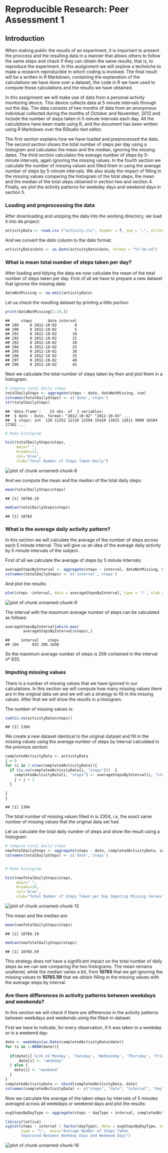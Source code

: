
# Reproducible Research: Peer Assessment 1



## Introduction

When making public the results of an experiment, it is important to present the proccess and the resulting data in a manner that allows others to follow the same steps and check if they can obtain the same results, that is, to reproduce the experiment. In this assignment we will explore a techniche to make a research reproducible in which coding is involved. The final result will be a written in R Markdown, containing the explanation of the calculations we have done over a dataset, the code in R we have used to compute those calculations and the results we have obtained.

In this assignment we will make use of data from a personal activity monitoring device. This device collects data at 5 minute intervals through out the day. The data consists of two months of data from an anonymous individual collected during the months of October and November, 2012 and include the number of steps taken in 5 minute intervals each day. All the calculations have been made using R, and the document has been written using R Markdown over the RStudio text editor.

The first section explains how we have loaded and preprocessed the data. The second section shows the total number of steps per day using a histogram and calculates the mean and the median, ignoring the missing dates. The third section calculates the average number of steps by 5-minute intervals, again ignoring the missing values. In the fourth section we calculate the number of missing values and filled them in using the average number of steps by 5-minute intervals. We also study the impact of filling in the missing values comparing the histogram of the total steps, the mean and the median of the total steps obtained in section two and section 4. Finally, we plot the activity patterns for weekday days and weekend days in section 5.


### Loading and preprocessing the data

After downloading and unziping the data into the working directory, we load it into de project:


```r
activityData <- read.csv ("activity.csv", header = T, sep = ",", stringsAsFactors = F)
```

And we convert the *date* column to the date format:


```r
activityData$date <- as.Date(activityData$date, format = "%Y-%m-%d")
```

### What is mean total number of steps taken per day?

After loading and tidying the data we now calculate the mean of the total number of steps taken per day. First of all we have to prepare a new dataset that ignores the missing data:


```r
dataNotMissing <- na.omit(activityData)
```

Let us check the resulting dataset by printing a little portion:


```r
print(dataNotMissing[1:10,])
```

```
##     steps       date interval
## 289     0 2012-10-02        0
## 290     0 2012-10-02        5
## 291     0 2012-10-02       10
## 292     0 2012-10-02       15
## 293     0 2012-10-02       20
## 294     0 2012-10-02       25
## 295     0 2012-10-02       30
## 296     0 2012-10-02       35
## 297     0 2012-10-02       40
## 298     0 2012-10-02       45
```

Next we calculate the total number of steps taken by then and plot them in a histogram:


```r
# Compute total daily steps
totalDailySteps <- aggregate(steps ~ date, dataNotMissing, sum)
colnames(totalDailySteps) <- c('date','steps')
str(totalDailySteps)
```

```
## 'data.frame':	53 obs. of  2 variables:
##  $ date : Date, format: "2012-10-02" "2012-10-03" ...
##  $ steps: int  126 11352 12116 13294 15420 11015 12811 9900 10304 17382 ...
```

```r
# Make histogram

hist(totalDailySteps$steps, 
     main=" ",
     breaks=11,
     col='blue',
     xlab="Total Number of Steps Taken Daily")
```

![plot of chunk unnamed-chunk-6](figure/unnamed-chunk-6-1.png) 

And we compute the mean and the median of the total daily steps:


```r
mean(totalDailySteps$steps)
```

```
## [1] 10766.19
```

```r
median(totalDailySteps$steps)
```

```
## [1] 10765
```

### What is the average daily activity pattern?

In this section we will calculate the average of the number of steps across each 5 minute interval. This will give us an idea of the average daily activity by 5 minute intervals of the subject.

First of all we calculate the average of steps by 5 minute intervals:


```r
averageStepsByInterval <- aggregate(steps ~ interval, dataNotMissing, mean)
colnames(totalDailySteps) <- c('interval','steps')
```

And plot the results:


```r
plot(steps ~interval, data = averageStepsByInterval, type = 'l', xlab = 'Time intervals of 5 minutes', ylab = 'Average steps', main = 'Average number of steps taken in intervals of 5 minutes in a day', col = 'red')
```

![plot of chunk unnamed-chunk-9](figure/unnamed-chunk-9-1.png) 

The interval with the maximum average number of steps can be calculated as follows:


```r
averageStepsByInterval[which.max(  
        averageStepsByInterval$steps),]
```

```
##     interval    steps
## 104      835 206.1698
```
So the maximum average number of steps is 206 contained in the interval nº 835.

### Imputing missing values

There is a number of missing values that we have ignored in our calculations. In this section we will compute how many missing values there are in the original data set and we will set a strategy to fill in the missing values. After that we will show the results in a histogram.

The number of missing values is:


```r
sum(is.na(activityData$steps))
```

```
## [1] 2304
```

We create a new dataset identical to the original dataset and fill in the missing values using the average number of steps by interval calculated in the previous section:


```r
completedActivityData <- activityData
j = 0
for (i in 1:nrow(completedActivityData)){
  if (is.na(completedActivityData[i, "steps"]))  {
    completedActivityData[i, "steps"] <- averageStepsByInterval[i, "steps"]
    j = j + 1
  }
  
}
j
```

```
## [1] 2304
```

The total number of missing values filled in is 2304, *i.e*, the exact same number of missing values that the original data set had. 

Let us calculate the total daily number of steps and show the result using a histogram: 

```r
# Compute total daily steps
newTotalDailySteps <- aggregate(steps ~ date, completedActivityData, sum)
colnames(totalDailySteps) <- c('date','steps')


# Make histogram

hist(newTotalDailySteps$steps, 
     main=" ",
     breaks=10,
     col='blue',
     xlab="Total Number of Steps Taken per Day Imputing Missing Values")
```

![plot of chunk unnamed-chunk-13](figure/unnamed-chunk-13-1.png) 

The mean and the median are:


```r
mean(newTotalDailySteps$steps)
```

```
## [1] 10766.19
```

```r
median(newTotalDailySteps$steps)
```

```
## [1] 10765.59
```

This strategy does not have a significant impact on the total number of daily steps as we can see comparing the two histograms. The mean remains unaltered, while the median varies a bit, from **10765** that we get ignoring the missing values to **10765.59** that we obtain filling in the missing values with the average steps by interval.


### Are there differences in activity patterns between weekdays and weekends?

In this section we will check if there are differences in the activity patterns between weekdays and weekends using the filled-in dataset.

First we have to indicate, for every observation, if it was taken in a weekday or in a weekend day:


```r
date <- weekdays(as.Date(completedActivityData$date))
for (i in 1:NROW(date)){
  
  if(date[i] %in% c('Monday', 'Tuesday', 'Wednesday', 'Thursday', 'Friday')){
      date[i] <- "weekday"
  } else {
    date[i] <- "weekend"
  }
}
completedActivityData <- cbind(completedActivityData, date) 
colnames(completedActivityData) <- c("steps", "date", "interval", "dayType")
```

Now we calculate the average of the taken steps by intervals of 5 minutes averaged across all weekdays or weekend days and plot the results:


```r
avgStepsByDayType <- aggregate(steps ~ dayType + interval, completedActivityData, mean)

library(lattice)
xyplot(steps ~ interval | factor(dayType), data = avgStepsByDayType, aspect = 1/2, 
       type = "l",  main="Average Number of Steps Taken 
       Separated Between Weekday Days and Weekend Days")
```

![plot of chunk unnamed-chunk-16](figure/unnamed-chunk-16-1.png) 
